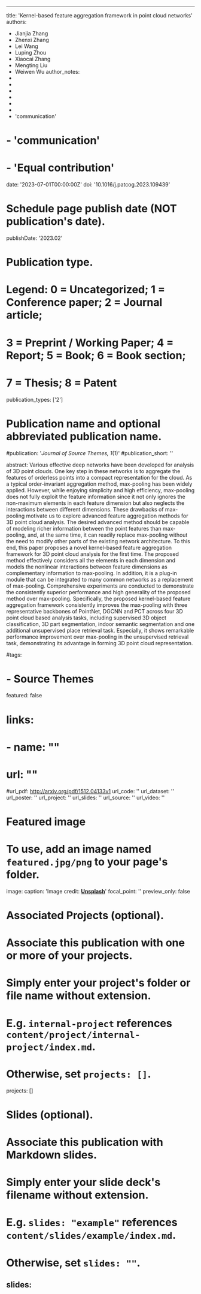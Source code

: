 
---
title: 'Kernel-based feature aggregation framework in point cloud networks'
authors:
  - Jianjia Zhang
  - Zhenxi Zhang
  - Lei Wang
  - Luping Zhou
  - Xiaocai Zhang
  - Mengting Liu
  - Weiwen Wu
author_notes:
  -
  -
  -
  -
  -
  -
  - 'communication'
#  - 'communication'
#  - 'Equal contribution'
date: '2023-07-01T00:00:00Z'
doi: '10.1016/j.patcog.2023.109439'

# Schedule page publish date (NOT publication's date).
publishDate: '2023.02'

# Publication type.
# Legend: 0 = Uncategorized; 1 = Conference paper; 2 = Journal article;
# 3 = Preprint / Working Paper; 4 = Report; 5 = Book; 6 = Book section;
# 7 = Thesis; 8 = Patent
publication_types: ['2']

# Publication name and optional abbreviated publication name.
#publication: '*Journal of Source Themes, 1*(1)'
#publication_short: ''

abstract: Various effective deep networks have been developed for analysis of 3D point clouds. One key step in these networks is to aggregate the features of orderless points into a compact representation for the cloud. As a typical order-invariant aggregation method, max-pooling has been widely applied. However, while enjoying simplicity and high efficiency, max-pooling does not fully exploit the feature information since it not only ignores the non-maximum elements in each feature dimension but also neglects the interactions between different dimensions. These drawbacks of max-pooling motivate us to explore advanced feature aggregation methods for 3D point cloud analysis. The desired advanced method should be capable of modeling richer information between the point features than max-pooling, and, at the same time, it can readily replace max-pooling without the need to modify other parts of the existing network architecture. To this end, this paper proposes a novel kernel-based feature aggregation framework for 3D point cloud analysis for the first time. The proposed method effectively considers all the elements in each dimension and models the nonlinear interactions between feature dimensions as complementary information to max-pooling. In addition, it is a plug-in module that can be integrated to many common networks as a replacement of max-pooling. Comprehensive experiments are conducted to demonstrate the consistently superior performance and high generality of the proposed method over max-pooling. Specifically, the proposed kernel-based feature aggregation framework consistently improves the max-pooling with three representative backbones of PointNet, DGCNN and PCT across four 3D point cloud based analysis tasks, including supervised 3D object classification, 3D part segmentation, indoor semantic segmentation and one additional unsupervised place retrieval task. Especially, it shows remarkable performance improvement over max-pooling in the unsupervised retrieval task, demonstrating its advantage in forming 3D point cloud representation.


#tags:
#  - Source Themes
featured: false

# links:
# - name: ""
#   url: ""
#url_pdf: http://arxiv.org/pdf/1512.04133v1
url_code: ''
url_dataset: ''
url_poster: ''
url_project: ''
url_slides: ''
url_source: ''
url_video: ''

# Featured image
# To use, add an image named `featured.jpg/png` to your page's folder.
image:
  caption: 'Image credit: [**Unsplash**](https://unsplash.com/photos/jdD8gXaTZsc)'
  focal_point: ''
  preview_only: false

# Associated Projects (optional).
#   Associate this publication with one or more of your projects.
#   Simply enter your project's folder or file name without extension.
#   E.g. `internal-project` references `content/project/internal-project/index.md`.
#   Otherwise, set `projects: []`.
projects: []

# Slides (optional).
#   Associate this publication with Markdown slides.
#   Simply enter your slide deck's filename without extension.
#   E.g. `slides: "example"` references `content/slides/example/index.md`.
#   Otherwise, set `slides: ""`.
slides:
---
